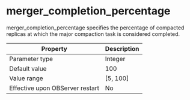 merger_completion_percentage 
=================================================

merger_completion_percentage specifies the percentage of compacted replicas at which the major compaction task is considered completed. 


|          **Property**           | **Description** |
|---------------------------------|-----------------|
| Parameter type                  | Integer         |
| Default value                   | 100             |
| Value range                     | \[5, 100\]      |
| Effective upon OBServer restart | No              |



